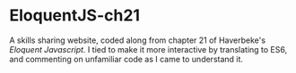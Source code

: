 # EloquentJS-ch21
A skills sharing website, coded along from chapter 21 of Haverbeke's _Eloquent Javascript._ I tied to make it more interactive by translating to ES6, and commenting on unfamiliar code as I came to understand it.
